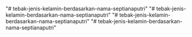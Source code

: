 "# tebak-jenis-kelamin-berdasarkan-nama-septianaputri" 
"# tebak-jenis-kelamin-berdasarkan-nama-septianaputri" 
"# tebak-jenis-kelamin-berdasarkan-nama-septianaputri" 
"# tebak-jenis-kelamin-berdasarkan-nama-septianaputri" 
